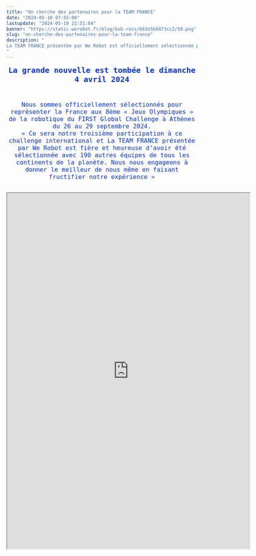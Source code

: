 ```yaml
---
title: "On cherche des partenaires pour la TEAM FRANCE"
date: "2024-05-10 07:55:06"
lastupdate: "2024-05-10 22:51:04"
banner: "https://static.werobot.fr/blog/bob-ross/663e5b8473cc2/50.png"
slug: "on-cherche-des-partenaires-pour-la-team-france"
description: " 
La TEAM FRANCE présentée par We Robot est officiellement sélectionnée pour le FIRST Global Challenge ATHENS 2024, les Jeux Olympiques junior de la Robotique
"
---
```

<p style="text-align: center;"><span style="font-size:20px;"><tt><big><small><span style="color:#0432FA;"><strong>La grande nouvelle est tombée le dimanche 4 avril 2024</strong></span></small></big></tt></span></p>

<br>

<p style="text-align: center;"><span style="font-size:16px;"><tt><small><big><span style="color:#0432FA;">Nous sommes officiellement sélectionnés pour représenter la France aux 8ème « Jeux Olympiques » de la robotique du FIRST Global Challenge à Athènes du 26 au 29 septembre 2024.<br />
« Ce sera notre troisième participation à ce challenge international et La TEAM FRANCE
présentée par We Robot est fière et heureuse d’avoir été sélectionnée avec 190 autres équipes de tous les continents de la planète. Nous nous engageons à donner le meilleur de nous même en faisant fructifier notre expérience »
</span></big></small></tt></span></p>

<br>

<iframe src="https://drive.google.com/file/d/19hX-_XkJvoIrtbp3XJ20zgZGFvKw-2-v/preview" width="640" height="936" allow="autoplay"></iframe>

    